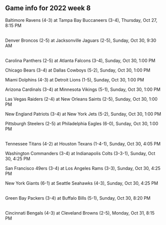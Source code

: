 ## Game info for 2022 week 8
Baltimore Ravens (4-3) at Tampa Bay Buccaneers (3-4), Thursday, Oct 27, 8:15 PM

<br/>Denver Broncos (2-5) at Jacksonville Jaguars (2-5), Sunday, Oct 30, 9:30 AM

<br/>Carolina Panthers (2-5) at Atlanta Falcons (3-4), Sunday, Oct 30, 1:00 PM

Chicago Bears (3-4) at Dallas Cowboys (5-2), Sunday, Oct 30, 1:00 PM

Miami Dolphins (4-3) at Detroit Lions (1-5), Sunday, Oct 30, 1:00 PM

Arizona Cardinals (3-4) at Minnesota Vikings (5-1), Sunday, Oct 30, 1:00 PM

Las Vegas Raiders (2-4) at New Orleans Saints (2-5), Sunday, Oct 30, 1:00 PM

New England Patriots (3-4) at New York Jets (5-2), Sunday, Oct 30, 1:00 PM

Pittsburgh Steelers (2-5) at Philadelphia Eagles (6-0), Sunday, Oct 30, 1:00 PM

<br/>Tennessee Titans (4-2) at Houston Texans (1-4-1), Sunday, Oct 30, 4:05 PM

Washington Commanders (3-4) at Indianapolis Colts (3-3-1), Sunday, Oct 30, 4:25 PM

San Francisco 49ers (3-4) at Los Angeles Rams (3-3), Sunday, Oct 30, 4:25 PM

New York Giants (6-1) at Seattle Seahawks (4-3), Sunday, Oct 30, 4:25 PM

<br/>Green Bay Packers (3-4) at Buffalo Bills (5-1), Sunday, Oct 30, 8:20 PM

<br/>Cincinnati Bengals (4-3) at Cleveland Browns (2-5), Monday, Oct 31, 8:15 PM

